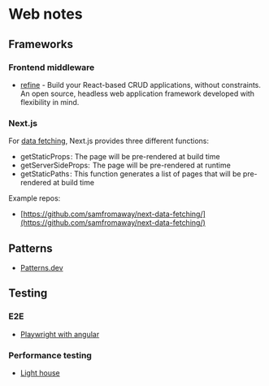# Web notes

## Frameworks

### Frontend middleware

* [refine](https://refine.dev/docs/examples/data-provider/strapi-graphql/) - Build your React-based CRUD applications, without constraints. An open source, headless web application framework developed with flexibility in mind.

### Next.js

For [data fetching](https://blog.logrocket.com/ssg-vs-ssr-in-next-js/), Next.js provides three different functions:

* getStaticProps : The page will be pre-rendered at build time
* getServerSideProps:  The page will be pre-rendered at runtime
* getStaticPaths : This function generates a list of pages that will be pre-rendered at build time

Example repos: 

* [https://github.com/samfromaway/next-data-fetching/](https://github.com/samfromaway/next-data-fetching/)

## Patterns

* [Patterns.dev](https://www.patterns.dev/)

## Testing

### E2E

* [Playwright with angular](https://github.com/microsoft/playwright-schematic)

### Performance testing

* [Light house](https://lighthouse-metrics.com/)
